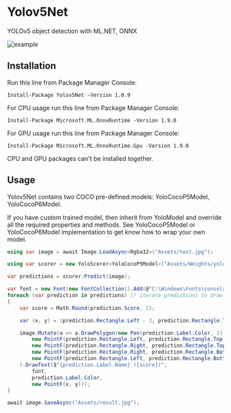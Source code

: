 # Yolov5Net
YOLOv5 object detection with ML.NET, ONNX

![example](https://github.com/mentalstack/yolov5-net/blob/master/img/result.jpg?raw=true)

## Installation

Run this line from Package Manager Console:

```
Install-Package Yolov5Net -Version 1.0.9
```

For CPU usage run this line from Package Manager Console:

```
Install-Package Microsoft.ML.OnnxRuntime -Version 1.9.0
```

For GPU usage run this line from Package Manager Console:

```
Install-Package Microsoft.ML.OnnxRuntime.Gpu -Version 1.9.0
```

CPU and GPU packages can't be installed together.

## Usage

Yolov5Net contains two COCO pre-defined models: YoloCocoP5Model, YoloCocoP6Model. 

If you have custom trained model, then inherit from YoloModel and override all the required properties and methods. See YoloCocoP5Model or YoloCocoP6Model implementation to get know how to wrap your own model. 

```cs
using var image = await Image.LoadAsync<Rgba32>("Assets/test.jpg");

using var scorer = new YoloScorer<YoloCocoP5Model>("Assets/Weights/yolov5n.onnx");

var predictions = scorer.Predict(image);

var font = new Font(new FontCollection().Add(@"C:\Windows\Fonts\consola.ttf"), 16);
foreach (var prediction in predictions) // iterate predictions to draw results
{
	var score = Math.Round(prediction.Score, 2);

	var (x, y) = (prediction.Rectangle.Left - 3, prediction.Rectangle.Top - 23);

	image.Mutate(a => a.DrawPolygon(new Pen(prediction.Label.Color, 1),
		new PointF(prediction.Rectangle.Left, prediction.Rectangle.Top),
		new PointF(prediction.Rectangle.Right, prediction.Rectangle.Top),
		new PointF(prediction.Rectangle.Right, prediction.Rectangle.Bottom),
		new PointF(prediction.Rectangle.Left, prediction.Rectangle.Bottom)
	).DrawText($"{prediction.Label.Name} ({score})",
		font,
		prediction.Label.Color,
		new PointF(x, y)));
}

await image.SaveAsync("Assets/result.jpg");
```

